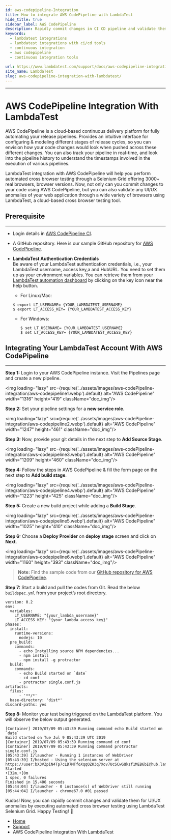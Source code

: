 ```yaml
---
id: aws-codepipeline-Integration
title: How to integrate AWS CodePipeline with LambdaTest
hide_title: true
sidebar_label: AWS CodePipeline
description: Rapidly commit changes in CI CD pipeline and validate them for UI/UX anomalies by integrating your AWS CodePipeline instance with LambdaTest Selenium Grid.
keywords:
  - lambdatest integrations
  - lambdatest integrations with ci/cd tools
  - continuous integration
  - aws codepipeline
  - continuous integration tools
  
url: https://www.lambdatest.com/support/docs/aws-codepipeline-integration-with-lambdatest/
site_name: LambdaTest
slug: aws-codepipeline-integration-with-lambdatest/
---
```

***
<script type="application/ld+json"
      dangerouslySetInnerHTML={{ __html: JSON.stringify({
       "@context": "https://schema.org",
        "@type": "BreadcrumbList",
        "itemListElement": [{
          "@type": "ListItem",
          "position": 1,
          "name": "LambdaTest",
          "item": "https://www.lambdatest.com/"
        },{
          "@type": "ListItem",
          "position": 2,
          "name": "Support",
          "item": "https://www.lambdatest.com/support/"
        },{
          "@type": "ListItem",
          "position": 4,
          "name": "AWS CodePipeline Integration",
          "item": "https://www.lambdatest.com/support/docs/aws-codepipeline-integration-with-lambdatest/"
        }]
      })
    }}
></script>
# AWS CodePipeline Integration With LambdaTest

AWS CodePipeline is a cloud-based continuous delivery platform for fully automating your release pipelines. Provides an intuitive interface for configuring & modeling different stages of release cycles, so you can envision how your code changes would look when pushed across these different changes. You can also track your pipeline in real-time, and look into the pipeline history to understand the timestamps involved in the execution of various pipelines.

LambdaTest integration with AWS CodePipeline will help you perform automated cross browser testing through a Selenium Grid offering 3000+ real browsers, browser versions. Now, not only can you commit changes to your code using AWS CodePipeline, but you can also validate any UI/UX anomalies of your web application through a wide variety of browsers using LambdaTest, a cloud-based cross browser testing tool.

## Prerequisite
***

* Login details in [AWS CodePipeline CI](https://aws.amazon.com/codepipeline/).
* A GitHub repository. Here is our sample GitHub repository for [AWS CodePipeline](https://github.com/LambdaTest/protractor-selenium-awscodepipeline-sample.git).
* **LambdaTest Authentication Credentials**   
   Be aware of your LambdaTest authentication credentials, i.e., your LambdaTest username, access key,a and HubURL. You need to set them up as your environment variables. You can retrieve them from your [LambdaTest automation dashboard](https://automation.lambdatest.com/) by clicking on the key icon near the help button.

   - For Linux/Mac:
    ```
    $ export LT_USERNAME= {YOUR_LAMBDATEST_USERNAME}
    $ export LT_ACCESS_KEY= {YOUR_LAMBDATEST_ACCESS_KEY}
    ```
   - For Windows:

     ```
     $ set LT_USERNAME= {YOUR_LAMBDATEST_USERNAME}
     $ set LT_ACCESS_KEY= {YOUR_LAMBDATEST_ACCESS_KEY}
     ```

## Integrating Your LambdaTest Account With AWS CodePipeline
***

**Step 1:** Login to your AWS CodePipeline instance. Visit the Pipelines page and create a new pipeline.

<img loading="lazy" src={require('../assets/images/aws-codePipeline-integration/aws-codepipeline1.webp').default} alt="AWS CodePipeline" width="1316" height="419" className="doc_img"/>

**Step 2:** Set your pipeline settings for a **new service role**.

<img loading="lazy" src={require('../assets/images/aws-codePipeline-integration/aws-codepipeline2.webp').default} alt="AWS CodePipeline" width="1247" height="461" className="doc_img"/>

**Step 3:** Now, provide your git details in the next step to **Add Source Stage**.

<img loading="lazy" src={require('../assets/images/aws-codePipeline-integration/aws-codepipeline3.webp').default} alt="AWS CodePipeline" width="1209" height="460" className="doc_img"/>

**Step 4:** Follow the steps in AWS CodePipeline & fill the form page on the next step to **Add build stage**.

<img loading="lazy" src={require('../assets/images/aws-codePipeline-integration/aws-codepipeline4.webp').default} alt="AWS CodePipeline" width="1223" height="425" className="doc_img"/>

**Step 5:** Create a new build project while adding a **Build Stage**.

<img loading="lazy" src={require('../assets/images/aws-codePipeline-integration/aws-codepipeline5.webp').default} alt="AWS CodePipeline" width="1025" height="410" className="doc_img"/>

**Step 6:**  Choose a **Deploy Provider** on **deploy stage** screen and click on **Next**.

<img loading="lazy" src={require('../assets/images/aws-codePipeline-integration/aws-codepipeline6.webp').default} alt="AWS CodePipeline" width="1160" height="393" className="doc_img"/>

>**Note:** Find the sample code from our [GitHub repository for AWS CodePipeline](https://github.com/LambdaTest/protractor-selenium-awscodepipeline-sample).

**Step 7:** Start a build and pull the codes from Git. Read the below `buildspec.yml` from your project’s root directory.

```
version: 0.2
env:
  variables:
    LT_USERNAME: "{your_lambda_username}"
    LT_ACCESS_KEY: "{your_lambda_access_key}"
phases:
  install:
    runtime-versions:
      nodejs: 10
  pre_build:
    commands:
      - echo Installing source NPM dependencies...
      - npm install
      - npm install -g protractor
  build:
    commands:
      - echo Build started on `date`
      - cd conf
      - protractor single.conf.js
artifacts:
  files:
      - '**/*'
  base-directory: 'dist*'
discard-paths: yes
```

**Step 8:** Monitor your test being triggered on the LambdaTest platform. You will observe the below output generated.

```
[Container] 2019/07/09 05:43:39 Running command echo Build started on `date` 
Build started on Tue Jul 9 05:43:39 UTC 2019 
[Container] 2019/07/09 05:43:39 Running command cd conf 
[Container] 2019/07/09 05:43:39 Running command protractor single.conf.js 
[05:43:39] I/launcher - Running 1 instances of WebDriver 
[05:43:39] I/hosted - Using the selenium server at https://user:bX3VZpiN4Tp7cLD7MTfoXqqOZK3q7Xov7UcSCwGQkzf1MEB6bI@hub.lambdatest.com/wd/hub 
Started 
•[32m.•[0m 
1 spec, 0 failures 
Finished in 15.406 seconds 
[05:44:04] I/launcher - 0 instance(s) of WebDriver still running 
[05:44:04] I/launcher - chrome67.0 #01 passed 
```

Kudos! Now, you can rapidly commit changes and validate them for UI/UX anomalies by executing automated cross browser testing using LambdaTest Selenium Grid. Happy Testing! 🙂

<nav aria-label="breadcrumbs">
  <ul className="breadcrumbs">
    <li className="breadcrumbs__item">
      <a className="breadcrumbs__link" href="https://www.lambdatest.com">Home</a>
    </li>
    <li className="breadcrumbs__item">
      <a className="breadcrumbs__link" href="/support/docs/">Support</a>
    </li>
    <li className="breadcrumbs__item breadcrumbs__item--active">
      <span className="breadcrumbs__link">AWS CodePipeline Integration With LambdaTest</span>
    </li>
  </ul>
</nav>